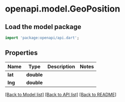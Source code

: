 # openapi.model.GeoPosition

## Load the model package
```dart
import 'package:openapi/api.dart';
```

## Properties
Name | Type | Description | Notes
------------ | ------------- | ------------- | -------------
**lat** | **double** |  | 
**lng** | **double** |  | 

[[Back to Model list]](../README.md#documentation-for-models) [[Back to API list]](../README.md#documentation-for-api-endpoints) [[Back to README]](../README.md)


